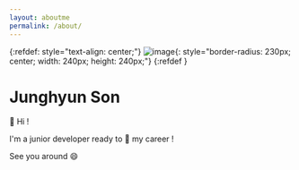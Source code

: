 ```yaml
---
layout: aboutme
permalink: /about/
---
```

{:refdef: style="text-align: center;"}
![image](https://avatars3.githubusercontent.com/u/52622949?s=460&u=c44028732ef6df70300cae4bdd94bdaae4ef25b5&v=4){: style="border-radius: 230px; center; width: 240px; height: 240px;"}
{:refdef }

# Junghyun Son

👋 Hi ! 

I'm a junior developer ready to 🚀 my career !

See you around 😄
